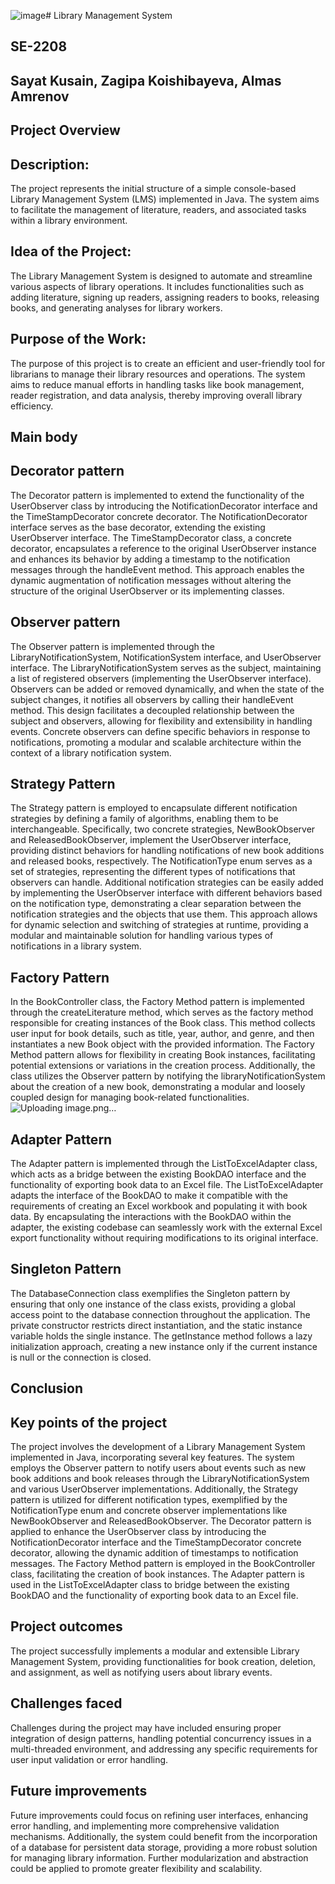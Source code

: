 ![image](https://github.com/EsQueues/management-system/assets/122588120/78d6c323-4003-4b55-a310-71f1505d74e3)# Library Management System
## SE-2208
## Sayat Kusain, Zagipa  Koishibayeva, Almas Amrenov
## Project Overview
## Description:
The project represents the initial structure of a simple console-based Library Management System (LMS) implemented in Java. The system aims to facilitate the management of literature, readers,
and associated tasks within a library environment.
## Idea of the Project:
The Library Management System is designed to automate and streamline various aspects of library operations. It includes functionalities such as adding literature, signing up readers, assigning readers to books, 
releasing books, and generating analyses for library workers. 
## Purpose of the Work:
The purpose of this project is to create an efficient and user-friendly tool for librarians to manage their library resources and operations. The system aims to reduce manual efforts in handling tasks
like book management,
reader registration, and data analysis, thereby improving overall library efficiency.
## Main body
## Decorator pattern
The Decorator pattern is implemented to extend the functionality of the UserObserver class by introducing the NotificationDecorator interface and the TimeStampDecorator 
concrete decorator. The NotificationDecorator interface serves as the base decorator, extending the existing UserObserver interface. The TimeStampDecorator class, a concrete decorator, encapsulates
a reference to the original UserObserver instance and enhances its behavior by adding a timestamp to the notification messages through the handleEvent method. This approach enables the dynamic augmentation
of notification messages without altering the structure of the original UserObserver or its implementing classes. 
## Observer pattern
The Observer pattern is implemented through the LibraryNotificationSystem, NotificationSystem interface, and UserObserver interface. The LibraryNotificationSystem serves as the subject,
maintaining a list of registered observers (implementing the UserObserver interface). Observers can be added or removed dynamically, and when the state of the subject changes, it notifies all observers by
calling their handleEvent method. This design facilitates a decoupled relationship between the subject and observers, allowing for flexibility and extensibility in handling events. Concrete observers can 
define specific behaviors in response to notifications, promoting a modular and scalable architecture within the context of a library notification system.
## Strategy Pattern
The Strategy pattern is employed to encapsulate different notification strategies by defining a family of algorithms, enabling them to be interchangeable. Specifically, two concrete strategies, 
NewBookObserver and ReleasedBookObserver, implement the UserObserver interface, providing distinct behaviors for handling notifications of new book additions and released books, respectively. 
The NotificationType enum serves as a set of strategies, representing the different types of notifications that observers can handle. Additional notification strategies can be easily added by
implementing the UserObserver interface with different behaviors based on the notification type,
demonstrating a clear separation between the notification strategies and the objects that use them. This approach allows for dynamic selection and switching of strategies at runtime, 
providing a modular and maintainable solution for handling various types of notifications in a library system.
## Factory Pattern
In the BookController class, the Factory Method pattern is implemented through the createLiterature method, which serves as the factory method responsible for creating instances of the Book class. 
This method collects user input for book details, such as title, year, author, and genre, and then instantiates a new Book object with the provided information. The Factory Method pattern allows for flexibility
in creating Book instances, facilitating potential extensions or variations in the creation process. Additionally, the class utilizes the Observer pattern by notifying the libraryNotificationSystem about the 
creation of a new book, demonstrating a modular and loosely coupled design for managing book-related functionalities.
![Uploading image.png…]()


## Adapter Pattern
The Adapter pattern is implemented through the ListToExcelAdapter class, which acts as a bridge between the existing BookDAO interface and the functionality of exporting
book data to an Excel file. The ListToExcelAdapter adapts the interface of the BookDAO to make it compatible with the requirements of creating an Excel workbook and populating it with book data.
By encapsulating the interactions with the BookDAO within the adapter, the existing codebase can seamlessly work with the external Excel export functionality without requiring modifications to its
original interface.
## Singleton Pattern
The DatabaseConnection class exemplifies the Singleton pattern by ensuring that only one instance of the class exists, providing a global access point to the database connection throughout the application.
The private constructor restricts direct instantiation, and the static instance variable holds the single instance. The getInstance method follows a lazy initialization approach, creating a new instance
only if the current instance is null or the connection is closed.
## Conclusion
## Key points of the project
The project involves the development of a Library Management System implemented in Java, incorporating several key features. The system employs the Observer pattern to notify users about events such
as new book additions and book releases through the LibraryNotificationSystem and various UserObserver implementations. Additionally, the Strategy pattern is utilized for different notification types,
exemplified by the NotificationType enum and concrete observer implementations like NewBookObserver and ReleasedBookObserver. The Decorator pattern is applied to enhance the UserObserver class by introducing
the NotificationDecorator interface and the TimeStampDecorator concrete decorator, allowing the dynamic addition of timestamps to notification messages. The Factory Method pattern is employed in
the BookController class, facilitating the creation of book instances. The Adapter pattern is used in the ListToExcelAdapter class to bridge between the existing BookDAO and the functionality
of exporting book data to an Excel file.
## Project outcomes
The project successfully implements a modular and extensible Library Management System, providing functionalities for book creation, deletion, and assignment, as well as notifying users about library events.
## Challenges faced
Challenges during the project may have included ensuring proper integration of design patterns, handling potential concurrency issues in a multi-threaded environment, and addressing any specific
requirements for user input validation or error handling.
## Future improvements
Future improvements could focus on refining user interfaces, enhancing error handling, and implementing more comprehensive validation mechanisms. Additionally, the system could benefit from the
incorporation of a database for persistent data storage, providing a more robust solution for managing library information. Further modularization and abstraction could be applied to promote greater
flexibility and scalability.

